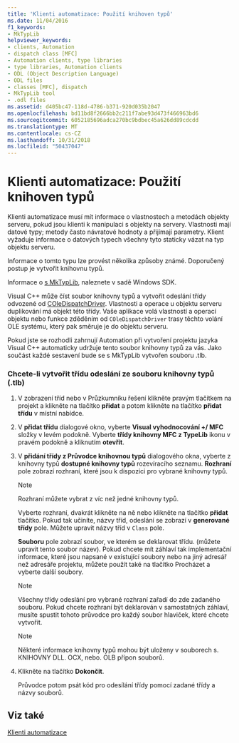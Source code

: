 ```yaml
---
title: 'Klienti automatizace: Použití knihoven typů'
ms.date: 11/04/2016
f1_keywords:
- MkTypLib
helpviewer_keywords:
- clients, Automation
- dispatch class [MFC]
- Automation clients, type libraries
- type libraries, Automation clients
- ODL (Object Description Language)
- ODL files
- classes [MFC], dispatch
- MkTypLib tool
- .odl files
ms.assetid: d405bc47-118d-4786-b371-920d035b2047
ms.openlocfilehash: bd11bd8f2666bb2c211f7abe93d473f466963bd6
ms.sourcegitcommit: 6052185696adca270bc9bdbec45a626dd89cdcdd
ms.translationtype: MT
ms.contentlocale: cs-CZ
ms.lasthandoff: 10/31/2018
ms.locfileid: "50437047"
---
```

# <a name="automation-clients-using-type-libraries"></a>Klienti automatizace: Použití knihoven typů

Klienti automatizace musí mít informace o vlastnostech a metodách objekty serveru, pokud jsou klienti k manipulaci s objekty na servery. Vlastnosti mají datové typy; metody často návratové hodnoty a přijímají parametry. Klient vyžaduje informace o datových typech všechny tyto staticky vázat na typ objektu serveru.

Informace o tomto typu lze provést několika způsoby známé. Doporučený postup je vytvořit knihovnu typů.

Informace o [s MkTypLib](/windows/desktop/Midl/differences-between-midl-and-mktyplib), naleznete v sadě Windows SDK.

Visual C++ může číst soubor knihovny typů a vytvořit odeslání třídy odvozené od [COleDispatchDriver](../mfc/reference/coledispatchdriver-class.md). Vlastnosti a operace u objektu serveru duplikování má objekt této třídy. Vaše aplikace volá vlastností a operací objektu nebo funkce zděděním od `COleDispatchDriver` trasy těchto volání OLE systému, který pak směruje je do objektu serveru.

Pokud jste se rozhodli zahrnují Automation při vytvoření projektu jazyka Visual C++ automaticky udržuje tento soubor knihovny typů za vás. Jako součást každé sestavení bude se s MkTypLib vytvořen souboru .tlb.

### <a name="to-create-a-dispatch-class-from-a-type-library-tlb-file"></a>Chcete-li vytvořit třídu odeslání ze souboru knihovny typů (.tlb)

1. V zobrazení tříd nebo v Průzkumníku řešení klikněte pravým tlačítkem na projekt a klikněte na tlačítko **přidat** a potom klikněte na tlačítko **přidat třídu** v místní nabídce.

1. V **přidat třídu** dialogové okno, vyberte **Visual vyhodnocování +/ MFC** složky v levém podokně. Vyberte **třídy knihovny MFC z TypeLib** ikonu v pravém podokně a kliknutím **otevřít**.

1. V **přidání třídy z Průvodce knihovnou typů** dialogového okna, vyberte z knihovny typů **dostupné knihovny typů** rozevíracího seznamu. **Rozhraní** pole zobrazí rozhraní, které jsou k dispozici pro vybrané knihovny typů.

    > [!NOTE]
    >  Rozhraní můžete vybrat z víc než jedné knihovny typů.

   Vyberte rozhraní, dvakrát klikněte na ně nebo klikněte na tlačítko **přidat** tlačítko. Pokud tak učiníte, názvy tříd, odeslání se zobrazí v **generované třídy** pole. Můžete upravit názvy tříd v `Class` pole.

   **Souboru** pole zobrazí soubor, ve kterém se deklarovat třídu. (můžete upravit tento soubor název). Pokud chcete mít záhlaví tak implementační informace, které jsou napsané v existující soubory nebo na jiný adresář než adresáře projektu, můžete použít také na tlačítko Procházet a vyberte další soubory.

    > [!NOTE]
    >  Všechny třídy odeslání pro vybrané rozhraní zařadí do zde zadaného souboru. Pokud chcete rozhraní být deklarován v samostatných záhlaví, musíte spustit tohoto průvodce pro každý soubor hlaviček, které chcete vytvořit.

    > [!NOTE]
    >  Některé informace knihovny typů mohou být uloženy v souborech s. KNIHOVNY DLL. OCX, nebo. OLB přípon souborů.

1. Klikněte na tlačítko **Dokončit**.

   Průvodce potom psát kód pro odesílání třídy pomocí zadané třídy a názvy souborů.

## <a name="see-also"></a>Viz také

[Klienti automatizace](../mfc/automation-clients.md)


